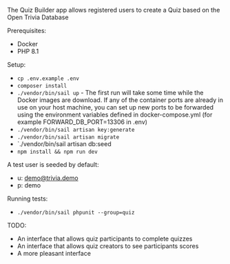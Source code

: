 The Quiz Builder app allows registered users to create a Quiz based on the Open Trivia Database

Prerequisites:
 - Docker
 - PHP 8.1

Setup:

- `cp .env.example .env`
- `composer install`
- `./vendor/bin/sail up` - The first run will take some time while the Docker images are download. If any of the container ports are already in use on your host machine, you can set up new ports to be forwarded using the environment variables defined in docker-compose.yml (for example FORWARD_DB_PORT=13306 in .env)
- `./vendor/bin/sail artisan key:generate`
- `./vendor/bin/sail artisan migrate`
- `./vendor/bin/sail artisan db:seed
- `npm install && npm run dev`

A test user is seeded by default:
 - u: demo@trivia.demo
 - p: demo

Running tests:
- `./vendor/bin/sail phpunit --group=quiz`

TODO:
 - An interface that allows quiz participants to complete quizzes
 - An interface that allows quiz creators to see participants scores
 - A more pleasant interface
